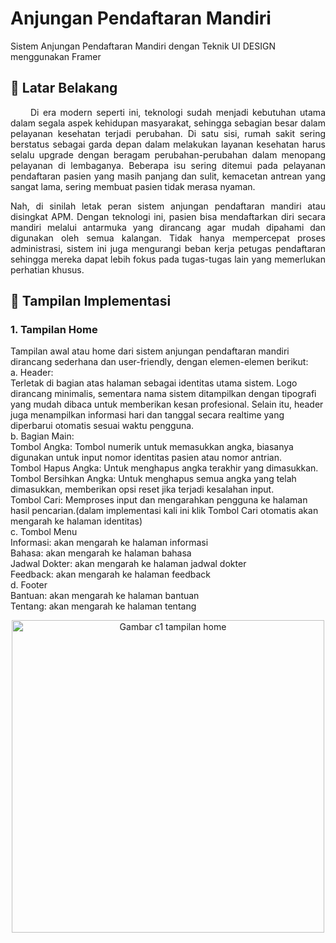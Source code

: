 # Anjungan Pendaftaran Mandiri

Sistem Anjungan Pendaftaran Mandiri dengan Teknik UI DESIGN menggunakan Framer 

## 🚀 Latar Belakang

<p align="justify">
  &nbsp;&nbsp;&nbsp;&nbsp;&nbsp;Di era modern seperti ini, teknologi sudah menjadi kebutuhan utama dalam segala aspek kehidupan masyarakat, sehingga sebagian besar dalam pelayanan kesehatan terjadi perubahan. Di satu sisi, rumah sakit sering berstatus sebagai garda depan dalam melakukan layanan kesehatan harus selalu upgrade dengan beragam perubahan-perubahan dalam menopang pelayanan di lembaganya. Beberapa isu sering ditemui pada pelayanan pendaftaran pasien yang masih panjang dan sulit, kemacetan antrean yang sangat lama, sering membuat pasien tidak merasa nyaman.
</p>

<p align="justify">
  Nah, di sinilah letak peran sistem anjungan pendaftaran mandiri atau disingkat APM. Dengan teknologi ini, pasien bisa mendaftarkan diri secara mandiri melalui antarmuka yang dirancang agar mudah dipahami dan digunakan oleh semua kalangan. Tidak hanya mempercepat proses administrasi, sistem ini juga mengurangi beban kerja petugas pendaftaran sehingga mereka dapat lebih fokus pada tugas-tugas lain yang memerlukan perhatian khusus.
</p>

<!-- <div align="center">
  <img src="https://user-images.githubusercontent.com/95717485/225231893-e59de44d-0d3e-4e79-971b-a4d494565a74.png" alt="Dicoding AWS">
</div> -->

## 🚀 Tampilan Implementasi

### 1. Tampilan Home
Tampilan awal atau home dari sistem anjungan pendaftaran mandiri dirancang sederhana dan user-friendly, dengan elemen-elemen berikut:<br>
a. Header:<br>
Terletak di bagian atas halaman sebagai identitas utama sistem. Logo dirancang minimalis, sementara nama sistem ditampilkan dengan tipografi yang mudah dibaca untuk memberikan kesan profesional. Selain itu, header juga menampilkan informasi hari dan tanggal secara realtime yang diperbarui otomatis sesuai waktu pengguna.<br>
b. Bagian Main:<br>
Tombol Angka: Tombol numerik untuk memasukkan angka, biasanya digunakan untuk input nomor identitas pasien atau nomor antrian.<br>
Tombol Hapus Angka: Untuk menghapus angka terakhir yang dimasukkan.<br>
Tombol Bersihkan Angka: Untuk menghapus semua angka yang telah dimasukkan, memberikan opsi reset jika terjadi kesalahan input.<br>
Tombol Cari: Memproses input dan mengarahkan pengguna ke halaman hasil pencarian.(dalam implementasi kali ini klik Tombol Cari otomatis akan mengarah ke halaman identitas)<br>
c. Tombol Menu<br>
Informasi: akan mengarah ke halaman informasi<br>
Bahasa: akan mengarah ke halaman bahasa<br>
Jadwal Dokter: akan mengarah ke halaman jadwal dokter<br>
Feedback: akan mengarah ke halaman feedback<br>
d. Footer<br>
Bantuan: akan mengarah ke halaman bantuan<br>
Tentang: akan mengarah ke halaman tentang<br>
<div align="center">
  <img src="https://github.com/user-attachments/assets/99e93081-a209-48ac-8cf7-b00aa7dfc3c0" alt="Gambar c1 tampilan home" width="500">
</div>
